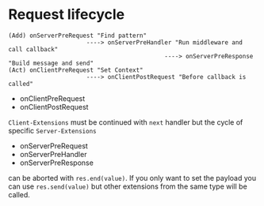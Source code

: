 # Request lifecycle

```
(Add) onServerPreRequest "Find pattern"
                      ----> onServerPreHandler "Run middleware and call callback"
                                            ----> onServerPreResponse "Build message and send"
(Act) onClientPreRequest "Set Context"
                      ----> onClientPostRequest "Before callback is called"
```

- onClientPreRequest
- onClientPostRequest

`Client-Extensions` must be continued with `next` handler but the cycle of specific `Server-Extensions`

- onServerPreRequest
- onServerPreHandler
- onServerPreResponse

can be aborted with `res.end(value)`. If you only want to set the payload you can use `res.send(value)` but other extensions from the same type will be called.
